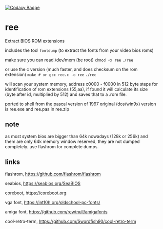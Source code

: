 [![Codacy Badge](https://api.codacy.com/project/badge/Grade/b5bebc8b8aed438da6bf0b2a63161d7a)](https://www.codacy.com/app/alexmyczko/ree?utm_source=github.com&amp;utm_medium=referral&amp;utm_content=alexmyczko/ree&amp;utm_campaign=Badge_Grade)

# ree
Extract BIOS ROM extensions

includes the tool `fontdump` (to extract the fonts from your video bios roms)

make sure you can read /dev/mem (be root)
`chmod +x ree`
`./ree`

or use the c version (much faster, and does checksum on the rom extension)
`make # or gcc ree.c -o ree`
`./ree`

will scan your system memory, address c0000 - f0000 in 512 byte steps for
identification of rom extensions (55,aa), if found it will calculate
its size (byte after id, multiplied by 512) and saves that to a .rom file.

ported to shell from the pascal version of 1997
original (dos/win9x) version is ree.exe and ree.pas in ree.zip

## note

as most system bios are bigger than 64k nowadays (128k or 256k) and them
are only 64k memory window reserved, they are not dumped completely.
use flashrom for complete dumps.

## links

flashrom, https://github.com/flashrom/flashrom

seabios, https://seabios.org/SeaBIOS

coreboot, https://coreboot.org

vga font, https://int10h.org/oldschool-pc-fonts/

amiga font, https://github.com/rewtnull/amigafonts

cool-retro-term, https://github.com/Swordfish90/cool-retro-term

